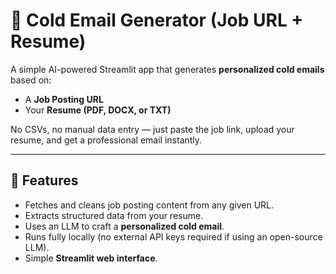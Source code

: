 # 📧 Cold Email Generator (Job URL + Resume)

A simple AI-powered Streamlit app that generates **personalized cold emails** based on:
- A **Job Posting URL**
- Your **Resume (PDF, DOCX, or TXT)**

No CSVs, no manual data entry — just paste the job link, upload your resume, and get a professional email instantly.

---

## 🚀 Features
- Fetches and cleans job posting content from any given URL.
- Extracts structured data from your resume.
- Uses an LLM to craft a **personalized cold email**.
- Runs fully locally (no external API keys required if using an open-source LLM).
- Simple **Streamlit web interface**.


